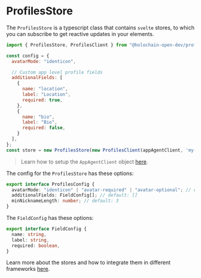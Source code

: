 # ProfilesStore

The `ProfilesStore` is a typescript class that contains `svelte` stores, to which you can subscribe to get reactive updates in your elements.

```js
import { ProfilesStore, ProfilesClient } from "@holochain-open-dev/profiles";

const config = {
  avatarMode: "identicon",

  // Custom app level profile fields
  additionalFields: [
    {
      name: "location",
      label: "Location",
      required: true, 
    },
    {
      name: "bio",
      label: "Bio",
      required: false,
    }
  ], 
};
const store = new ProfilesStore(new ProfilesClient(appAgentClient, 'my-role-name'), config);
```

> Learn how to setup the `AppAgentClient` object [here](https://www.npmjs.com/package/@holochain/client).

The config for the `ProfilesStore` has these options:

```ts
export interface ProfilesConfig {
  avatarMode: "identicon" | "avatar-required" | "avatar-optional"; // default: 'avatar-optional'
  additionalFields: FieldConfig[]; // default: []
  minNicknameLength: number; // default: 3
}
```

The `FieldConfig` has these options:

```ts
export interface FieldConfig {
  name: string,
  label: string,
  required: boolean,
}
```

Learn more about the stores and how to integrate them in different frameworks [here](https://holochain-open-dev.github.io/reusable-modules/frontend/using/#stores).
